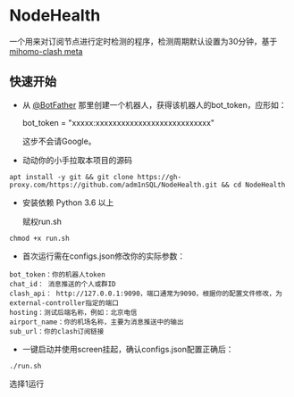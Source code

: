 # NodeHealth

一个用来对订阅节点进行定时检测的程序，检测周期默认设置为30分钟，基于[mihomo-clash meta](https://github.com/MetaCubeX/mihomo/releases)

## 快速开始

* 从 [@BotFather](https://t.me/BotFather) 那里创建一个机器人，获得该机器人的bot_token，应形如：

    bot_token = "xxxxx:xxxxxxxxxxxxxxxxxxxxxxxxxxx"

    这步不会请Google。
* 动动你的小手拉取本项目的源码
```shell
apt install -y git && git clone https://gh-proxy.com/https://github.com/adm1nSQL/NodeHealth.git && cd NodeHealth
```

* 安装依赖 Python 3.6 以上


    赋权run.sh

```
chmod +x run.sh
```

* 首次运行需在configs.json修改你的实际参数：

```shell
bot_token：你的机器人token
chat_id： 消息推送的个人或群ID
clash_api： http://127.0.0.1:9090，端口通常为9090，根据你的配置文件修改，为external-controller指定的端口
hosting：测试后端名称，例如：北京电信
airport_name：你的机场名称，主要为消息推送中的输出
sub_url：你的clash订阅链接
```



* 一键启动并使用screen挂起，确认configs.json配置正确后：
```shell
./run.sh
```
选择1运行


